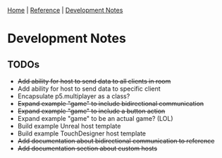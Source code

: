 [Home](../README.md) | [Reference](REFERENCE.md) | [Development Notes]()

# Development Notes

## TODOs

* ~~Add ability for host to send data to all clients in room~~
* Add ability for host to send data to specific client
* Encapsulate p5.multiplayer as a class?
* ~~Expand example "game" to include bidirectional communication~~
* ~~Expand example "game" to include a button action~~
* Expand example "game" to be an actual game? (LOL)
* Build example Unreal host template
* Build example TouchDesigner host template
* ~~Add documentation about bidirectional communication to reference~~
* ~~Add documentation section about custom hosts~~